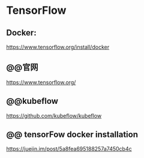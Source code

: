# TensorFlow

## Docker:
https://www.tensorflow.org/install/docker     



##  @@官网
https://www.tensorflow.org/

## @@kubeflow
https://github.com/kubeflow/kubeflow  



##  @@ tensorFow docker installation
https://juejin.im/post/5a8fea695188257a7450cb4c

